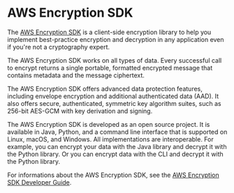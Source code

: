 # AWS Encryption SDK<a name="awscryp-service-encrypt"></a>

The [AWS Encryption SDK](https://docs.aws.amazon.com/encryption-sdk/latest/developer-guide/) is a client\-side encryption library to help you implement best\-practice encryption and decryption in any application even if you're not a cryptography expert\.

The AWS Encryption SDK works on all types of data\. Every successful call to encrypt returns a single portable, formatted encrypted message that contains metadata and the message ciphertext\.

The AWS Encryption SDK offers advanced data protection features, including envelope encryption and additional authenticated data \(AAD\)\. It also offers secure, authenticated, symmetric key algorithm suites, such as 256\-bit AES\-GCM with key derivation and signing\.

The AWS Encryption SDK is developed as an open source project\. It is available in Java, Python, and a command line interface that is supported on Linux, macOS, and Windows\. All implementations are interoperable\. For example, you can encrypt your data with the Java library and decrypt it with the Python library\. Or you can encrypt data with the CLI and decrypt it with the Python library\.

For informations about the AWS Encryption SDK, see the [AWS Encryption SDK Developer Guide](https://docs.aws.amazon.com/encryption-sdk/latest/developer-guide/)\.